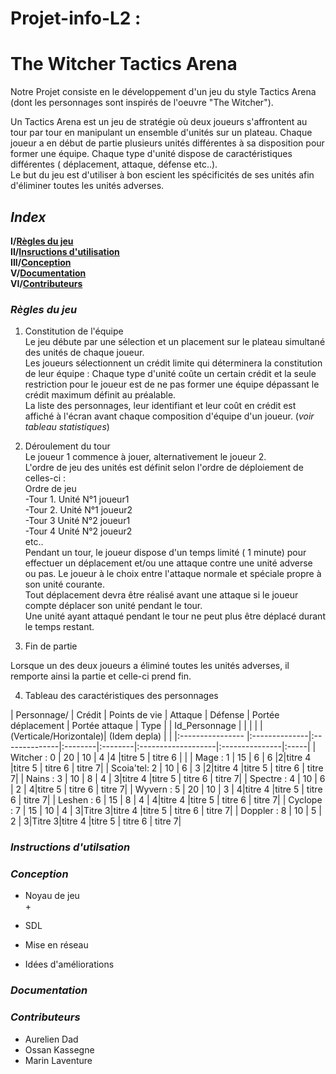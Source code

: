 # Projet-info-L2 : 

# **The Witcher Tactics Arena**

 Notre Projet consiste en le développement d'un jeu du style Tactics Arena (dont les personnages sont inspirés de l'oeuvre "The Witcher").

Un Tactics Arena est un jeu de stratégie où deux joueurs s'affrontent au tour par tour en manipulant un ensemble d'unités sur un plateau.
Chaque joueur a en début de partie plusieurs unités différentes à sa disposition pour former une équipe. Chaque type d'unité dispose de caractéristiques différentes ( déplacement, attaque, défense etc..).  
Le but du jeu est d'utiliser à bon escient les spécificités de ses unités afin d'éliminer toutes les unités adverses. 

## *Index*

 **I/[Règles du jeu](#Règlesdujeu)**  
 **II/[Insructions d'utilisation](#Instructionsd'utilisation)**  
 **III/[Conception](#Etapesdeconception)**  
 **V/[Documentation](#Documentation)**  
 **VI/[Contributeurs](#Contributeur)**  

 
 
 ### *Règles du jeu*
  
  1. Constitution de l'équipe  
    Le jeu débute par une sélection et un placement sur le plateau simultané des unités de chaque joueur.  
    Les joueurs sélectionnent un crédit limite qui déterminera la constitution de leur équipe : Chaque type d'unité coûte un   certain crédit et la seule restriction pour le joueur est de ne pas former une équipe dépassant le crédit maximum définit au préalable.  
    La liste des personnages, leur identifiant et leur coût en crédit est affiché à l'écran avant chaque composition d'équipe d'un joueur. (*voir tableau statistiques*)  
  2. Déroulement du tour  
    Le joueur 1 commence à jouer, alternativement le joueur 2.   
    L'ordre de jeu des unités est définit selon l'ordre de déploiement de celles-ci :   
    Ordre de jeu  
     -Tour 1. Unité N°1 joueur1  
     -Tour 2. Unité N°1 joueur2  
     -Tour 3 Unité N°2 joueur1  
     -Tour 4 Unité N°2 joueur2  
     etc..  
     Pendant un tour, le joueur dispose d'un temps limité ( 1 minute) pour effectuer un déplacement et/ou une attaque contre une unité adverse ou pas. Le joueur à le choix entre l'attaque normale et spéciale propre à son unité courante.  
     Tout déplacement devra être réalisé avant une attaque si le joueur compte déplacer son unité pendant le tour.  
     Une unité ayant attaqué pendant le tour ne peut plus être déplacé durant le temps restant.  
    
       

     
      
  3. Fin de partie 
  
   Lorsque un des deux joueurs a éliminé toutes les unités adverses, il remporte ainsi la partie et celle-ci prend fin.
  
  4. Tableau  des caractéristiques des personnages
  
   
  | Personnage/       | Crédit        | Points de vie | Attaque | Défense | Portée déplacement    | Portée attaque | Type |
  | Id_Personnage     |               |               |         |         |(Verticale/Horizontale)| (Idem depla)   |      |
  |:----------------  |:--------------|:--------------|:--------|:--------|:-------------------|:---------------|:-----| 
  | Witcher : 0       |   20          |   10       | 4       |4  |titre 5             | titre 6        |      |
  | Mage    : 1       |   15          | 6         | 6       |2|titre 4 |titre 5 | titre 6 | titre 7|
  | Scoia'tel: 2      |     10        | 6        | 3   |2|titre 4 |titre 5 | titre 6 | titre 7| 
  | Nains   : 3       |       10      | 8         | 4   | 3|titre 4 |titre 5 | titre 6 | titre 7| 
  | Spectre : 4       |     10        | 6          | 2   | 4|titre 5 | titre 6 | titre 7| 
  | Wyvern  : 5       |    20         | 10        | 3   | 4|titre 4 |titre 5 | titre 6 | titre 7| 
  | Leshen  : 6         |    15       | 8         | 4   | 4|titre 4 |titre 5 | titre 6 | titre 7| 
  | Cyclope : 7        |    15        | 10        | 4   | 3|Titre 3|titre 4 |titre 5 | titre 6 | titre 7| 
  | Doppler : 8        |    10        | 5          | 2    | 3|Titre 3|titre 4 |titre 5 | titre 6 | titre 7| 
  
  ### *Instructions d'utilsation*  
  
  
  
  ### *Conception*   
  
  + Noyau de jeu  
        +  
   
  + SDL  
   
  + Mise en réseau  
   
  + Idées d'améliorations  
    
  
  
  
  
  ### *Documentation*  
  
  ### *Contributeurs*  
  
  + Aurelien Dad
  + Ossan Kassegne
  + Marin Laventure
  
  
  
  
  
 
  
 
 
 




